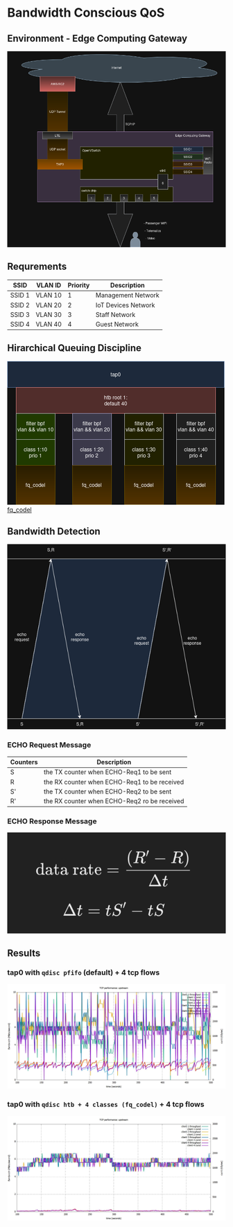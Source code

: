 # Bandwidth Conscious QoS
## Environment - Edge Computing Gateway
![Edge Computing Gateway](bc-qos/edge-computing-gateway.drawio.png)

## Requrements
| SSID        | VLAN ID | Priority | Description           |
|-------------|---------|-----------|----------------------|
| SSID 1      | VLAN 10 | 1         | Management Network   |
| SSID 2      | VLAN 20 | 2         | IoT Devices Network  |
| SSID 3      | VLAN 30 | 3         | Staff Network        |
| SSID 4      | VLAN 40 | 4         | Guest Network        |

## Hirarchical Queuing Discipline
![HTB Queue](bc-qos/htb-queue.drawio.png)
[fq_codel](bc-qos/fq_codel.drawio.png)

## Bandwidth Detection
![bandwidth-detection](bc-qos/bandwidth-detection.drawio.png)

### ECHO Request Message
| Counters | Description                                        |
|---------------|---------------------------------------------------|
|S                | the TX counter when ECHO-Req1 to be sent |
|R                |  the RX counter when ECHO-Req1 to be received |
|S'               | the TX counter when ECHO-Req2 to be sent |
|R'              | the RX counter when ECHO-Req2 ro be received |

### ECHO Response Message
![data-rate](bc-qos/data-rate.png)

## Results
### tap0 with `qdisc pfifo` (default) +  4 tcp flows
![TCP performance: upstream](bc-qos/53308970_10205319027652084_4430110533617713152_n.jpg)

### tap0 with `qdisc htb + 4 classes (fq_codel)` + 4 tcp flows
![TCP performance: upstream](bc-qos/53643505_10205319037172322_5707731491631398912_n.jpg)
